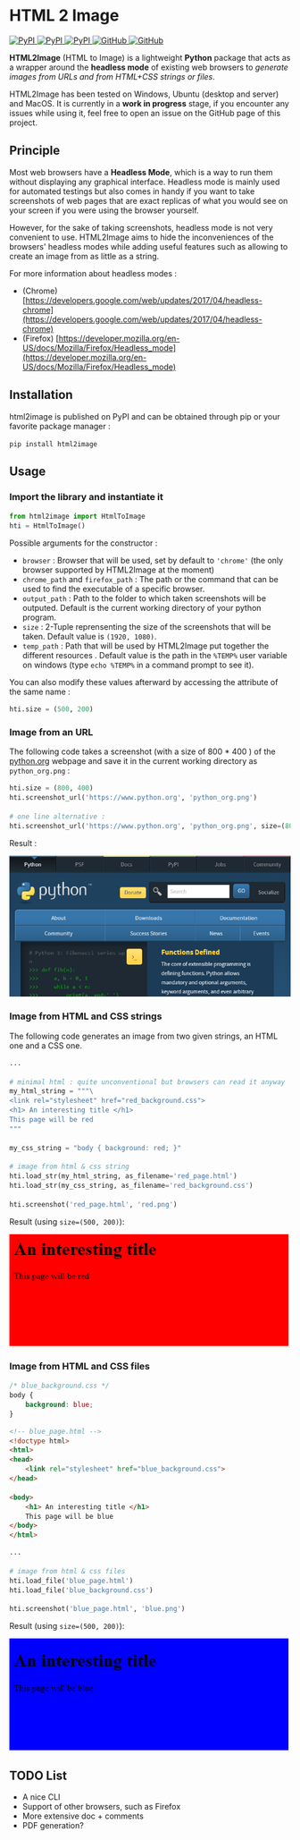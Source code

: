 # HTML 2 Image
[
![PyPI](https://img.shields.io/pypi/v/html2image.svg)
![PyPI](https://img.shields.io/pypi/pyversions/html2image.svg)
![PyPI](https://img.shields.io/github/license/vgalin/html2image.svg)
](https://pypi.org/project/html2image/)
[
![GitHub](https://img.shields.io/github/v/release/vgalin/html2image?include_prereleases)
![GitHub](https://img.shields.io/github/languages/code-size/vgalin/html2image)
](https://github.com/vgalin/html2image)

**HTML2Image** (HTML to Image) is a lightweight **Python** package that acts as a wrapper around the **headless mode** of existing web browsers to *generate images from URLs and from HTML+CSS strings or files*.

HTML2Image has been tested on Windows, Ubuntu (desktop and server) and MacOS. It is currently in a **work in progress** stage, if you encounter any issues while using it, feel free to open an issue on the GitHub page of this project.


## Principle

Most web browsers have a **Headless Mode**, which is a way to run them without displaying any graphical interface. Headless mode is mainly used for automated testings but also comes in handy if you want to take screenshots of web pages that are exact replicas of what you would see on your screen if you were using the browser yourself.

However, for the sake of taking screenshots, headless mode is not very convenient to use. HTML2Image aims to hide the inconveniences of the browsers' headless modes while adding useful features such as allowing to create an image from as little as a string.

For more information about headless modes :
-   (Chrome) [https://developers.google.com/web/updates/2017/04/headless-chrome](https://developers.google.com/web/updates/2017/04/headless-chrome)
-   (Firefox) [https://developer.mozilla.org/en-US/docs/Mozilla/Firefox/Headless_mode](https://developer.mozilla.org/en-US/docs/Mozilla/Firefox/Headless_mode)

## Installation
html2image is published on PyPI and can be obtained through pip or your favorite package manager :

```pip install html2image```

## Usage

### Import the library and instantiate it
```python
from html2image import HtmlToImage
hti = HtmlToImage()
```

Possible arguments for the constructor :
-   `browser` :  Browser that will be used, set by default to `'chrome'` (the only browser supported by HTML2Image at the moment)
-   `chrome_path` and  `firefox_path` : The path or the command that can be used to find the executable of a specific browser.
-   `output_path` : Path to the folder to which taken screenshots will be outputed. Default is the current working directory of your python program.
-   `size` : 2-Tuple reprensenting the size of the screenshots that will be taken. Default value is `(1920, 1080)`.
-   `temp_path` : Path that will be used by HTML2Image put together the different resources . Default value is the path in the `%TEMP%` user variable on windows (type `echo %TEMP%` in a command prompt to see it).

You can also modify these values afterward by accessing the attribute of the same name : 

``` python
hti.size = (500, 200)
```

### Image from an URL
The following code takes a screenshot (with a size of 800 * 400 ) of the [python.org](https://www.python.org/) webpage and save it in the current working directory as `python_org.png` :
```python
hti.size = (800, 400)
hti.screenshot_url('https://www.python.org', 'python_org.png')

# one line alternative :
hti.screenshot_url('https://www.python.org', 'python_org.png', size=(800, 400))

```

Result : 

![python_org_screenshot](/readme_assets/python_org.png)

### Image from HTML and CSS strings

The following code generates an image from two given strings, an HTML one and a CSS one.  

```python 
...

# minimal html : quite unconventional but browsers can read it anyway
my_html_string = """\
<link rel="stylesheet" href="red_background.css">
<h1> An interesting title </h1>
This page will be red
"""

my_css_string = "body { background: red; }"

# image from html & css string
hti.load_str(my_html_string, as_filename='red_page.html')
hti.load_str(my_css_string, as_filename='red_background.css')

hti.screenshot('red_page.html', 'red.png')
```

Result (using `size=(500, 200)`): 

![red_screenshot](/readme_assets/red.png)

### Image from HTML and CSS files

``` css
/* blue_background.css */
body {
    background: blue;
}
```

``` html
<!-- blue_page.html -->
<!doctype html>
<html>
<head>
    <link rel="stylesheet" href="blue_background.css">
</head>

<body>
    <h1> An interesting title </h1>
    This page will be blue
</body>
</html>
```

``` python
...

# image from html & css files
hti.load_file('blue_page.html')
hti.load_file('blue_background.css')

hti.screenshot('blue_page.html', 'blue.png')
```

Result (using `size=(500, 200)`): 

![blue_screenshot](/readme_assets/blue.png)

## TODO List
-   A nice CLI
-   Support of other browsers, such as Firefox
-   More extensive doc + comments
-   PDF generation?
